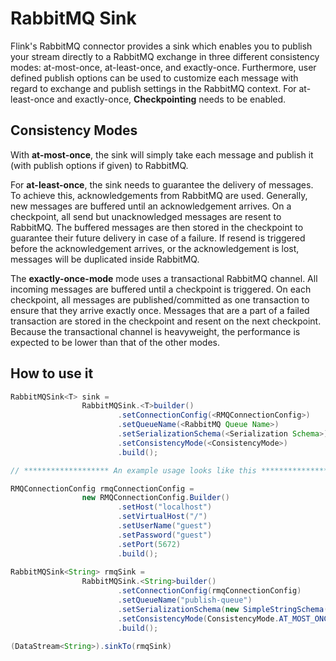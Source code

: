 # RabbitMQ Sink

Flink's RabbitMQ connector provides a sink which enables you to publish your stream directly
to a RabbitMQ exchange in three different consistency modes: at-most-once, at-least-once,
and exactly-once. Furthermore, user defined publish options can be used to customize each message
with regard to exchange and publish settings in the RabbitMQ context.
For at-least-once and exactly-once, __Checkpointing__ needs to be enabled.

## Consistency Modes 
With __at-most-once__, the sink will simply take each message and publish it
(with publish options if given) to RabbitMQ. 

For __at-least-once__, the sink needs to guarantee the delivery of messages.
To achieve this, acknowledgements from RabbitMQ are used. 
Generally, new messages are buffered until an acknowledgement arrives.
On a checkpoint, all send but unacknowledged messages are resent to RabbitMQ.
The buffered messages are then stored in the checkpoint to guarantee their future delivery in case
of a failure.
If resend is triggered before the acknowledgement arrives, or the acknowledgement is lost,
messages will be duplicated inside RabbitMQ.


The __exactly-once-mode__ mode uses a transactional RabbitMQ channel.
All incoming messages are buffered until a checkpoint is triggered. 
On each checkpoint, all messages are
published/committed as one transaction to ensure that they arrive exactly once.
Messages that are a part of a failed transaction are stored in the checkpoint and resent on the next
checkpoint. 
Because the transactional channel is heavyweight, the performance is expected to be lower than that
of the other modes.

## How to use it
```java
RabbitMQSink<T> sink =
                RabbitMQSink.<T>builder()
                        .setConnectionConfig(<RMQConnectionConfig>)
                        .setQueueName(<RabbitMQ Queue Name>)
                        .setSerializationSchema(<Serialization Schema>)
                        .setConsistencyMode(<ConsistencyMode>)
                        .build();

// ******************* An example usage looks like this *******************

RMQConnectionConfig rmqConnectionConfig =
                new RMQConnectionConfig.Builder()
                        .setHost("localhost")
                        .setVirtualHost("/")
                        .setUserName("guest")
                        .setPassword("guest")
                        .setPort(5672)
                        .build();
                        
RabbitMQSink<String> rmqSink =
                RabbitMQSink.<String>builder()
                        .setConnectionConfig(rmqConnectionConfig)
                        .setQueueName("publish-queue")
                        .setSerializationSchema(new SimpleStringSchema())
                        .setConsistencyMode(ConsistencyMode.AT_MOST_ONCE)
                        .build();

(DataStream<String>).sinkTo(rmqSink)
```
